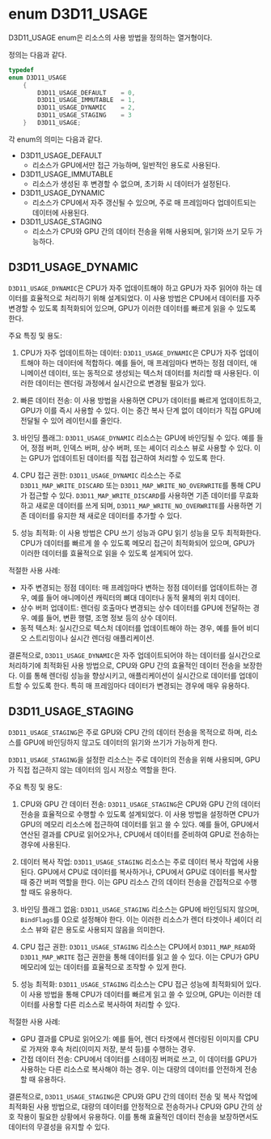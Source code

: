 # enum D3D11_USAGE 
D3D11_USAGE enum은 리소스의 사용 방법을 정의하는 열거형이다.

정의는 다음과 같다.
```cpp
typedef 
enum D3D11_USAGE
    {
        D3D11_USAGE_DEFAULT    = 0,
        D3D11_USAGE_IMMUTABLE  = 1,
        D3D11_USAGE_DYNAMIC    = 2,
        D3D11_USAGE_STAGING    = 3
    } 	D3D11_USAGE;
```
각 enum의 의미는 다음과 같다.

* D3D11_USAGE_DEFAULT
  * 리소스가 GPU에서만 접근 가능하며, 일반적인 용도로 사용된다.
* D3D11_USAGE_IMMUTABLE
  * 리소스가 생성된 후 변경할 수 없으며, 초기화 시 데이터가 설정된다.
* D3D11_USAGE_DYNAMIC
  * 리소스가 CPU에서 자주 갱신될 수 있으며, 주로 매 프레임마다 업데이트되는 데이터에 사용된다.
* D3D11_USAGE_STAGING
  * 리소스가 CPU와 GPU 간의 데이터 전송을 위해 사용되며, 읽기와 쓰기 모두 가능하다.

## D3D11_USAGE_DYNAMIC
`D3D11_USAGE_DYNAMIC`은 CPU가 자주 업데이트해야 하고 GPU가 자주 읽어야 하는 데이터를 효율적으로 처리하기 위해 설계되었다. 이 사용 방법은 CPU에서 데이터를 자주 변경할 수 있도록 최적화되어 있으며, GPU가 이러한 데이터를 빠르게 읽을 수 있도록 한다.

주요 특징 및 용도:

1. CPU가 자주 업데이트하는 데이터: `D3D11_USAGE_DYNAMIC`은 CPU가 자주 업데이트해야 하는 데이터에 적합하다. 예를 들어, 매 프레임마다 변하는 정점 데이터, 애니메이션 데이터, 또는 동적으로 생성되는 텍스처 데이터를 처리할 때 사용된다. 이러한 데이터는 렌더링 과정에서 실시간으로 변경될 필요가 있다.

2. 빠른 데이터 전송: 이 사용 방법을 사용하면 CPU가 데이터를 빠르게 업데이트하고, GPU가 이를 즉시 사용할 수 있다. 이는 중간 복사 단계 없이 데이터가 직접 GPU에 전달될 수 있어 레이턴시를 줄인다.

3. 바인딩 플래그: `D3D11_USAGE_DYNAMIC` 리소스는 GPU에 바인딩될 수 있다. 예를 들어, 정점 버퍼, 인덱스 버퍼, 상수 버퍼, 또는 셰이더 리소스 뷰로 사용할 수 있다. 이는 GPU가 업데이트된 데이터를 직접 접근하여 처리할 수 있도록 한다.

4. CPU 접근 권한: `D3D11_USAGE_DYNAMIC` 리소스는 주로 `D3D11_MAP_WRITE_DISCARD` 또는 `D3D11_MAP_WRITE_NO_OVERWRITE`를 통해 CPU가 접근할 수 있다. `D3D11_MAP_WRITE_DISCARD`를 사용하면 기존 데이터를 무효화하고 새로운 데이터를 쓰게 되며, `D3D11_MAP_WRITE_NO_OVERWRITE`를 사용하면 기존 데이터를 유지한 채 새로운 데이터를 추가할 수 있다.

5. 성능 최적화: 이 사용 방법은 CPU 쓰기 성능과 GPU 읽기 성능을 모두 최적화한다. CPU가 데이터를 빠르게 쓸 수 있도록 메모리 접근이 최적화되어 있으며, GPU가 이러한 데이터를 효율적으로 읽을 수 있도록 설계되어 있다.

적절한 사용 사례:

- 자주 변경되는 정점 데이터: 매 프레임마다 변하는 정점 데이터를 업데이트하는 경우, 예를 들어 애니메이션 캐릭터의 뼈대 데이터나 동적 물체의 위치 데이터.
- 상수 버퍼 업데이트: 렌더링 호출마다 변경되는 상수 데이터를 GPU에 전달하는 경우. 예를 들어, 변환 행렬, 조명 정보 등의 상수 데이터.
- 동적 텍스처: 실시간으로 텍스처 데이터를 업데이트해야 하는 경우, 예를 들어 비디오 스트리밍이나 실시간 렌더링 애플리케이션.

결론적으로, `D3D11_USAGE_DYNAMIC`은 자주 업데이트되어야 하는 데이터를 실시간으로 처리하기에 최적화된 사용 방법으로, CPU와 GPU 간의 효율적인 데이터 전송을 보장한다. 이를 통해 렌더링 성능을 향상시키고, 애플리케이션이 실시간으로 데이터를 업데이트할 수 있도록 한다. 특히 매 프레임마다 데이터가 변경되는 경우에 매우 유용하다.

## D3D11_USAGE_STAGING 
`D3D11_USAGE_STAGING`은 주로 GPU와 CPU 간의 데이터 전송을 목적으로 하며, 리소스를 GPU에 바인딩하지 않고도 데이터의 읽기와 쓰기가 가능하게 한다. 

`D3D11_USAGE_STAGING`을 설정한 리소스는 주로 데이터의 전송을 위해 사용되며, GPU가 직접 접근하지 않는 데이터의 임시 저장소 역할을 한다.

주요 특징 및 용도:

1. CPU와 GPU 간 데이터 전송: `D3D11_USAGE_STAGING`은 CPU와 GPU 간의 데이터 전송을 효율적으로 수행할 수 있도록 설계되었다. 이 사용 방법을 설정하면 CPU가 GPU의 메모리 리소스에 접근하여 데이터를 읽고 쓸 수 있다. 예를 들어, GPU에서 연산된 결과를 CPU로 읽어오거나, CPU에서 데이터를 준비하여 GPU로 전송하는 경우에 사용된다.

2. 데이터 복사 작업: `D3D11_USAGE_STAGING` 리소스는 주로 데이터 복사 작업에 사용된다. GPU에서 CPU로 데이터를 복사하거나, CPU에서 GPU로 데이터를 복사할 때 중간 버퍼 역할을 한다. 이는 GPU 리소스 간의 데이터 전송을 간접적으로 수행할 때도 유용하다.

3. 바인딩 플래그 없음: `D3D11_USAGE_STAGING` 리소스는 GPU에 바인딩되지 않으며, `BindFlags`를 0으로 설정해야 한다. 이는 이러한 리소스가 렌더 타겟이나 셰이더 리소스 뷰와 같은 용도로 사용되지 않음을 의미한다.

4. CPU 접근 권한: `D3D11_USAGE_STAGING` 리소스는 CPU에서 `D3D11_MAP_READ`와 `D3D11_MAP_WRITE` 접근 권한을 통해 데이터를 읽고 쓸 수 있다. 이는 CPU가 GPU 메모리에 있는 데이터를 효율적으로 조작할 수 있게 한다.

5. 성능 최적화: `D3D11_USAGE_STAGING` 리소스는 CPU 접근 성능에 최적화되어 있다. 이 사용 방법을 통해 CPU가 데이터를 빠르게 읽고 쓸 수 있으며, GPU는 이러한 데이터를 사용할 다른 리소스로 복사하여 처리할 수 있다.

적절한 사용 사례:

* GPU 결과를 CPU로 읽어오기: 예를 들어, 렌더 타겟에서 렌더링된 이미지를 CPU로 가져와 후속 처리(이미지 저장, 분석 등)를 수행하는 경우.
* 간접 데이터 전송: CPU에서 데이터를 스테이징 버퍼로 쓰고, 이 데이터를 GPU가 사용하는 다른 리소스로 복사해야 하는 경우. 이는 대량의 데이터를 안전하게 전송할 때 유용하다.

결론적으로, `D3D11_USAGE_STAGING`은 CPU와 GPU 간의 데이터 전송 및 복사 작업에 최적화된 사용 방법으로, 대량의 데이터를 안정적으로 전송하거나 CPU와 GPU 간의 상호 작용이 필요한 상황에서 유용하다. 이를 통해 효율적인 데이터 전송을 보장하면서도 데이터의 무결성을 유지할 수 있다.